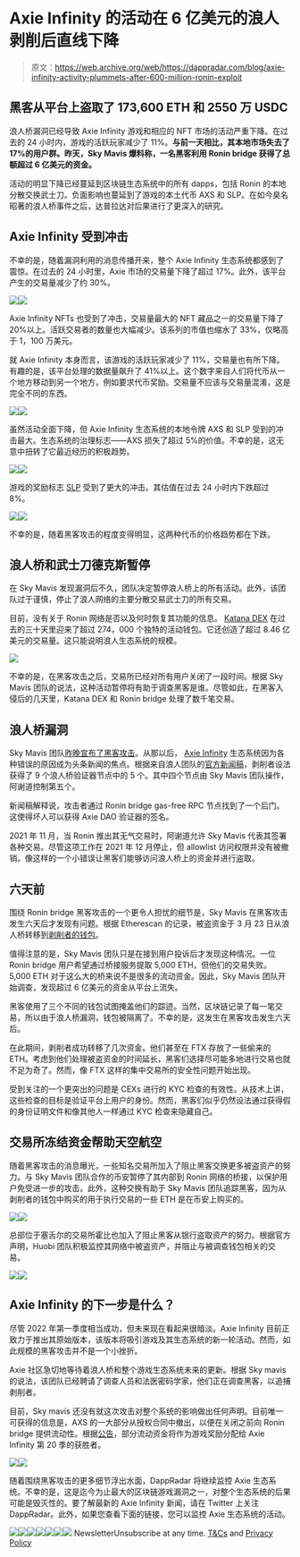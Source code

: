 # Axie Infinity 的活动在 6 亿美元的浪人剥削后直线下降

> 原文：<https://web.archive.org/web/https://dappradar.com/blog/axie-infinity-activity-plummets-after-600-million-ronin-exploit>

## 黑客从平台上盗取了 173,600 ETH 和 2550 万 USDC

浪人桥漏洞已经导致 Axie Infinity 游戏和相应的 NFT 市场的活动严重下降。在过去的 24 小时内，游戏的活跃玩家减少了 11%。**与前一天相比，其本地市场失去了 17%的用户群。昨天，Sky Mavis 爆料称，一名黑客利用 Ronin bridge 获得了总额超过 6 亿美元的资金。**

活动的明显下降已经蔓延到区块链生态系统中的所有 dapps，包括 Ronin 的本地分散交换武士刀。负面影响也蔓延到了游戏的本土代币 AXS 和 SLP。在如今臭名昭著的浪人桥事件之后，达普拉达对后果进行了更深入的研究。

## Axie Infinity 受到冲击

不幸的是，随着漏洞利用的消息传播开来，整个 Axie Infinity 生态系统都感到了震惊。在过去的 24 小时里，Axie 市场的交易量下降了超过 17%。此外，该平台产生的交易量减少了约 30%。

![](img/4e1998b721016b1e1b3136d5d0917d70.png)![](img/2264286392becd15539e458dde785e53.png)

Axie Infinity NFTs 也受到了冲击，交易量最大的 NFT 藏品之一的交易量下降了 20%以上。活跃交易者的数量也大幅减少。该系列的市值也缩水了 33%，仅略高于 1，100 万美元。

就 Axie Infinity 本身而言，该游戏的活跃玩家减少了 11%，交易量也有所下降。有趣的是，该平台处理的数据量飙升了 41%以上。这个数字来自人们将代币从一个地方移动到另一个地方，例如要求代币奖励。交易量不应该与交易量混淆，这是完全不同的东西。

![](img/d9c71526106f56cc5e9ffc905d0da47b.png)![](img/4ab87ba94bd4c3776958290daf85e3a7.png)

虽然活动全面下降，但 Axie Infinity 生态系统的本地令牌 AXS 和 SLP 受到的冲击最大。生态系统的治理标志——AXS 损失了超过 5%的价值。不幸的是，这无意中扭转了它最近经历的积极趋势。

![](img/3006dd95d5ae5e1d466a74eb7dcec620.png)![](img/c2fbd2a9b89995093dd580bc833691e6.png)

游戏的奖励标志 [SLP](https://web.archive.org/web/20220930091832/https://dappradar.com/hub/token/eth/SLP?from=0xcc8fa225d80b9c7d42f96e9570156c65d6caaa25) 受到了更大的冲击。其估值在过去 24 小时内下跌超过 8%。

![](img/3006dd95d5ae5e1d466a74eb7dcec620.png)![](img/73094fa7e87b05f1a22e8010b1ac8999.png)

不幸的是，随着黑客攻击的程度变得明显，这两种代币的价格趋势都在下跌。

## 浪人桥和武士刀德克斯暂停

在 Sky Mavis 发现漏洞后不久，团队决定暂停浪人桥上的所有活动。此外，该团队过于谨慎，停止了浪人网络的主要分散交易武士刀的所有交易。

目前，没有关于 Ronin 网络是否以及何时恢复其功能的信息。 [Katana DEX](https://web.archive.org/web/20220930091832/https://dappradar.com/ronin/defi/katana) 在过去的三十天里迎来了超过 274，000 个独特的活动钱包。它还创造了超过 8.46 亿美元的交易量。这只能说明浪人生态系统的规模。

![](img/c2d0bea9a6a514ecd515c0ba35134c1d.png)

不幸的是，在黑客攻击之后，交易所已经对所有用户关闭了一段时间。根据 Sky Mavis 团队的说法，这种活动暂停将有助于调查黑客是谁。尽管如此，在黑客入侵后的几天里，Katana DEX 和 Ronin bridge 处理了数千笔交易。

## 浪人桥漏洞

Sky Mavis 团队[昨晚宣布了黑客攻击](https://web.archive.org/web/20220930091832/https://twitter.com/Ronin_Network/status/1508828719711879168)。从那以后， [Axie Infinity](https://web.archive.org/web/20220930091832/https://dappradar.com/multichain/games/axie-infinity) 生态系统因为各种错误的原因成为头条新闻的焦点。根据来自浪人团队的[官方新闻稿](https://web.archive.org/web/20220930091832/https://roninblockchain.substack.com/p/community-alert-ronin-validators?s=w)，剥削者设法获得了 9 个浪人桥验证器节点中的 5 个。其中四个节点由 Sky Mavis 团队操作，阿谢道控制第五个。

新闻稿解释说，攻击者通过 Ronin bridge gas-free RPC 节点找到了一个后门。这使得坏人可以获得 Axie DAO 验证器的签名。

2021 年 11 月，当 Ronin 推出其无气交易时，阿谢道允许 Sky Mavis 代表其签署各种交易。尽管这项工作在 2021 年 12 月停止，但 allowlist 访问权限并没有被撤销。像这样的一个小错误让黑客们能够访问浪人桥上的资金并进行盗取。

## 六天前

围绕 Ronin bridge 黑客攻击的一个更令人担忧的细节是，Sky Mavis 在黑客攻击发生六天后才发现有问题。根据 Etherescan 的记录，被盗资金于 3 月 23 日从浪人桥转移到[剥削者的钱包](https://web.archive.org/web/20220930091832/https://etherscan.io/address/0x098b716b8aaf21512996dc57eb0615e2383e2f96)。

值得注意的是，Sky Mavis 团队只是在接到用户投诉后才发现这种情况。一位 Ronin bridge 用户希望通过桥接服务提取 5,000 ETH，但他们的交易失败。5,000 ETH 对于这么大的桥来说不是很多的流动资金。因此，Sky Mavis 团队开始调查，发现超过 6 亿美元的资金从平台上流失。

黑客使用了三个不同的钱包试图掩盖他们的踪迹。当然，区块链记录了每一笔交易，所以由于浪人桥漏洞，钱包被隔离了。不幸的是，这发生在黑客攻击发生六天后。

在此期间，剥削者成功转移了几次资金。他们甚至在 FTX 存放了一些偷来的 ETH。考虑到他们处理被盗资金的时间延长，黑客们选择尽可能多地进行交易也就不足为奇了。然而，像 FTX 这样的集中交易所的安全性问题开始出现。

受到关注的一个更突出的问题是 CEXs 进行的 KYC 检查的有效性。从技术上讲，这些检查的目标是验证平台上用户的身份。然而，黑客们似乎仍然设法通过获得假的身份证明文件和像其他人一样通过 KYC 检查来隐藏自己。

## 交易所冻结资金帮助天空航空

随着黑客攻击的消息曝光，一些知名交易所加入了阻止黑客交换更多被盗资产的努力。与 Sky Mavis 团队合作的币安暂停了其内部到 Ronin 网络的桥接，以保护用户免受进一步的攻击。此外，这种交换有助于 Sky Mavis 团队追踪黑客，因为从剥削者的钱包中购买的用于执行交易的一些 ETH 是在币安上购买的。

![](img/bbaab3a1869aa3367d6d92df616d749f.png)![](img/a64ef0e152c70ac1ab8547060361fbd9.png)

总部位于塞舌尔的交易所霍比也加入了阻止黑客从银行盗取资产的努力。根据官方声明，Huobi 团队积极监控其网络中被盗资产，并阻止与被调查钱包相关的交易。

![](img/f78b1f92c209f0a339abafb80953c61a.png)![](img/39fc02d1121863b76fc84be9ec7d9e4a.png)

## Axie Infinity 的下一步是什么？

尽管 2022 年第一季度相当成功，但未来现在看起来很暗淡。Axie Infinity 目前正致力于推出其原始版本，该版本将吸引游戏及其生态系统的新一轮活动。然而，如此规模的黑客攻击并不是一个小挫折。

Axie 社区急切地等待着浪人桥和整个游戏生态系统未来的更新。根据 Sky mavis 的说法，该团队已经聘请了调查人员和法医密码学家，他们正在调查黑客，以追捕剥削者。

目前，Sky mavis 还没有就这次攻击对整个系统的影响做出任何声明。目前唯一可获得的信息是，AXS 的一大部分从授权合同中撤出，以便在关闭之前向 Ronin bridge 提供流动性。根据[公告](https://web.archive.org/web/20220930091832/https://twitter.com/AxieInfinity/status/1508898611060477958)，部分流动资金将作为游戏奖励分配给 Axie Infinity 第 20 季的获胜者。

![](img/4e9fe8f7d24f710cc9d05069f4a5cdd4.png)![](img/e6026e8c0cdfcd0f4801c60398721e1d.png)

随着围绕黑客攻击的更多细节浮出水面，DappRadar 将继续监控 Axie 生态系统。不幸的是，这是迄今为止最大的区块链游戏漏洞之一，对整个生态系统的后果可能是毁灭性的。要了解最新的 Axie Infinity 新闻，请在 Twitter 上关注 DappRadar。此外，如果您查看下面的链接，您可以监控 Axie 生态系统的活动。

[](https://web.archive.org/web/20220930091832/https://dappradar.com/rankings/protocol/ronin)[![](img/708b88958c4ef21e9d35343890d666ab.png)<picture>![](img/93a881d99cdb60c874041539dd30c21a.png)</picture>](https://web.archive.org/web/20220930091832/https://dappradar.com/rankings/protocol/ronin)[](https://web.archive.org/web/20220930091832/https://dappradar.com/multichain/games/axie-infinity)[![](img/708b88958c4ef21e9d35343890d666ab.png)<picture>![](img/f1ae654178bc40434ed5d2272c113e90.png)</picture>](https://web.archive.org/web/20220930091832/https://dappradar.com/multichain/games/axie-infinity)[](https://web.archive.org/web/20220930091832/https://dappradar.com/hub/token/eth/AXS?from=0xbb0e17ef65f82ab018d8edd776e8dd940327b28b)[![](img/708b88958c4ef21e9d35343890d666ab.png)<picture>![](img/89d05900ea23aeeb2bd28ee1a1e08bab.png)</picture>](https://web.archive.org/web/20220930091832/https://dappradar.com/hub/token/eth/AXS?from=0xbb0e17ef65f82ab018d8edd776e8dd940327b28b)![](img/6d5a4a2d609c56e1a5771717e54ba759.png) NewsletterUnsubscribe at any time. [T&Cs](https://web.archive.org/web/20220930091832/https://dappradar.com/terms) and [Privacy Policy](https://web.archive.org/web/20220930091832/https://dappradar.com/privacy-policy)